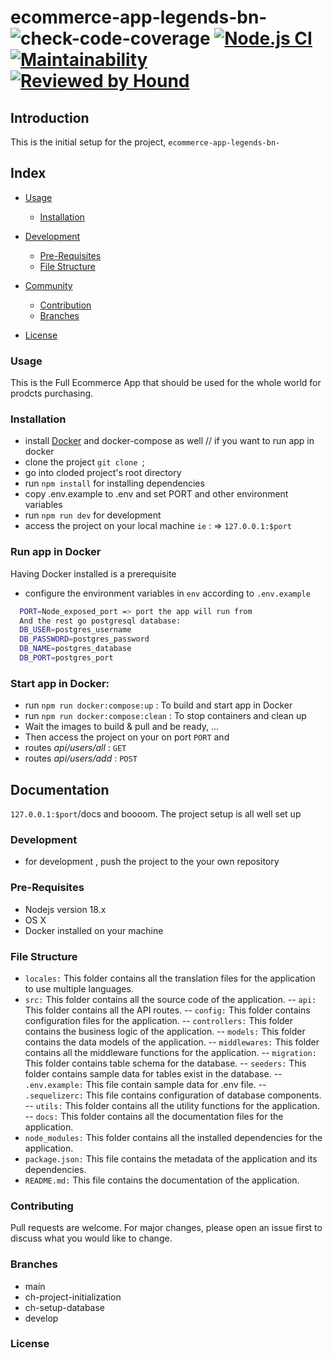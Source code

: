 # ecommerce-app-legends-bn-   ![check-code-coverage](https://img.shields.io/badge/code--coverage-66.14%25-yellow) [![Node.js CI](https://github.com/atlp-rwanda/ecommerce-app-legends-bn/actions/workflows/node.js.yml/badge.svg)](https://github.com/atlp-rwanda/ecommerce-app-legends-bn/actions/workflows/node.js.yml) [![Maintainability](https://api.codeclimate.com/v1/badges/92c706fad38b90146d03/maintainability)](https://codeclimate.com/github/atlp-rwanda/ecommerce-app-legends-bn/maintainability) [![Reviewed by Hound](https://img.shields.io/badge/Reviewed_by-Hound-8E64B0.svg)](https://houndci.com)
## Introduction

This is the initial setup for the project, `ecommerce-app-legends-bn-`

## Index

- [Usage](#usage)
  - [Installation](#installation)
- [Development](#development)
  - [Pre-Requisites](#pre-requisites)
  - [File Structure](#file-structure)

- [Community](#community)
  - [Contribution](#contribution)
  - [Branches](#branches)

- [License](#license)

### Usage

This is the Full Ecommerce App that should be used for the whole world for prodcts purchasing.

### Installation

- install [Docker](https://www.docker.com/) and docker-compose as well  // if you want to run app in docker
- clone the project `git clone `;
- go into cloded project's root directory
- run `npm install` for installing dependencies
- copy .env.example to .env and set PORT and other environment variables
- run `npm run dev` for development
- access the project on your local machine ```ie``` : => `127.0.0.1:$port` 

###  Run app in Docker

 Having Docker installed is a prerequisite

 - configure the environment variables in `env` according to `.env.example`

  ```bash
    PORT=Node_exposed_port => port the app will run from
    And the rest go postgresql database:
    DB_USER=postgres_username
    DB_PASSWORD=postgres_password
    DB_NAME=postgres_database
    DB_PORT=postgres_port
 ```

 ### Start app in Docker: 

- run `npm run docker:compose:up` : To build and start app in Docker
- run `npm run docker:compose:clean` : To stop containers and clean up
- Wait the images to build & pull and be ready, ...
- Then access the project on your on port `PORT` and
- routes *api/users/all* : `GET`
- routes *api/users/add* : `POST`

## Documentation 
 
`127.0.0.1:$port`/docs and boooom. The project setup is all well set up

### Development

- for development , push the project to the your own repository

### Pre-Requisites

- Nodejs version 18.x
- OS X 
- Docker installed on your machine

### File Structure

- `locales:` This folder contains all the translation files for the application to use multiple languages.
- `src:` This folder contains all the source code of the application.
--  `api:` This folder contains all the API routes.
--  `config:` This folder contains configuration files for the application.
--  `controllers:` This folder contains the business logic of the application.
--  `models:` This folder contains the data models of the application.
--  `middlewares:` This folder contains all the middleware functions for the application.
--  `migration:` This folder contains table schema for the database.
--  `seeders:` This folder contains  sample data for  tables exist in the database.
--  `.env.example:` This file contain sample data for .env file.
--  `.sequelizerc:` This file contains configuration of database components.
--  `utils:` This folder contains all the utility functions for the application.
-- `docs:` This folder contains all the documentation files for the application.
- `node_modules:` This folder contains all the installed dependencies for the application.
- `package.json:` This file contains the metadata of the application and its dependencies.
- `README.md:` This file contains the documentation of the application.

### Contributing

Pull requests are welcome. For major changes, please open an issue first
to discuss what you would like to change.

### Branches

- main 
- ch-project-initialization
- ch-setup-database
- develop

### License